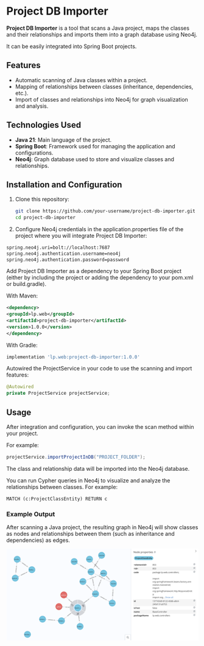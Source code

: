 # Project DB Importer

**Project DB Importer** is a tool that scans a Java project,
maps the classes and their relationships
and imports them into a graph database using Neo4j. 

It can be easily integrated into Spring Boot projects.

## Features

- Automatic scanning of Java classes within a project.
- Mapping of relationships between classes (inheritance, dependencies, etc.).
- Import of classes and relationships into Neo4j for graph visualization and analysis.

## Technologies Used

- **Java 21**: Main language of the project.
- **Spring Boot**: Framework used for managing the application and configurations.
- **Neo4j**: Graph database used to store and visualize classes and relationships.

## Installation and Configuration

1. Clone this repository:

   ```bash
   git clone https://github.com/your-username/project-db-importer.git
   cd project-db-importer

2. Configure Neo4j credentials in the application.properties file 
of the project where you will integrate Project DB Importer:

```spring
spring.neo4j.uri=bolt://localhost:7687
spring.neo4j.authentication.username=neo4j
spring.neo4j.authentication.password=password
```

Add Project DB Importer as a dependency to your Spring Boot project (either by including the project or adding the dependency to your pom.xml or build.gradle).

With Maven:

```xml
<dependency>
<groupId>lp.web</groupId>
<artifactId>project-db-importer</artifactId>
<version>1.0.0</version>
</dependency>
```

With Gradle:

```gradle
implementation 'lp.web:project-db-importer:1.0.0'
```

Autowired the ProjectService in your code to use the scanning and import features:

```java
@Autowired
private ProjectService projectService;
```

## Usage
After integration and configuration, you can invoke the scan method within your project. 

For example:

```java
projectService.importProjectInDB("PROJECT_FOLDER");
```

The class and relationship data will be imported into the Neo4j database.

You can run Cypher queries in Neo4j to visualize and analyze the relationships between classes. For example:

```cypher
MATCH (c:ProjectClassEntity) RETURN c
```

### Example Output

After scanning a Java project, the resulting graph in Neo4j will show classes as nodes and relationships between them (such as inheritance and dependencies) as edges.

![graph.png](src/test/resources/graph.png)